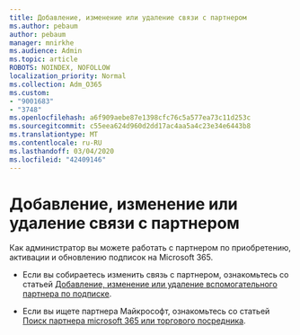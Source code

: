```yaml
---
title: Добавление, изменение или удаление связи с партнером
ms.author: pebaum
author: pebaum
manager: mnirkhe
ms.audience: Admin
ms.topic: article
ROBOTS: NOINDEX, NOFOLLOW
localization_priority: Normal
ms.collection: Adm_O365
ms.custom:
- "9001683"
- "3748"
ms.openlocfilehash: a6f909aebe87e1398cfc76c5a577ea73c11d253c
ms.sourcegitcommit: c55eea624d960d2dd17ac4aa5a4c23e34e6443b8
ms.translationtype: MT
ms.contentlocale: ru-RU
ms.lasthandoff: 03/04/2020
ms.locfileid: "42409146"
---
```

# <a name="add-change-or-remove-a-partner-relationship"></a>Добавление, изменение или удаление связи с партнером

Как администратор вы можете работать с партнером по приобретению, активации и обновлению подписок на Microsoft 365. 

- Если вы собираетесь изменить связь с партнером, ознакомьтесь со статьей [Добавление, изменение или удаление вспомогательного партнера по подписке](https://docs.microsoft.com/microsoft-365/admin/misc/add-partner?view=o365-worldwide). 

- Если вы ищете партнера Майкрософт, ознакомьтесь со статьей [Поиск партнера microsoft 365 или торгового посредника](https://docs.microsoft.com/microsoft-365/admin/manage/find-your-partner-or-reseller?view=o365-worldwide). 
